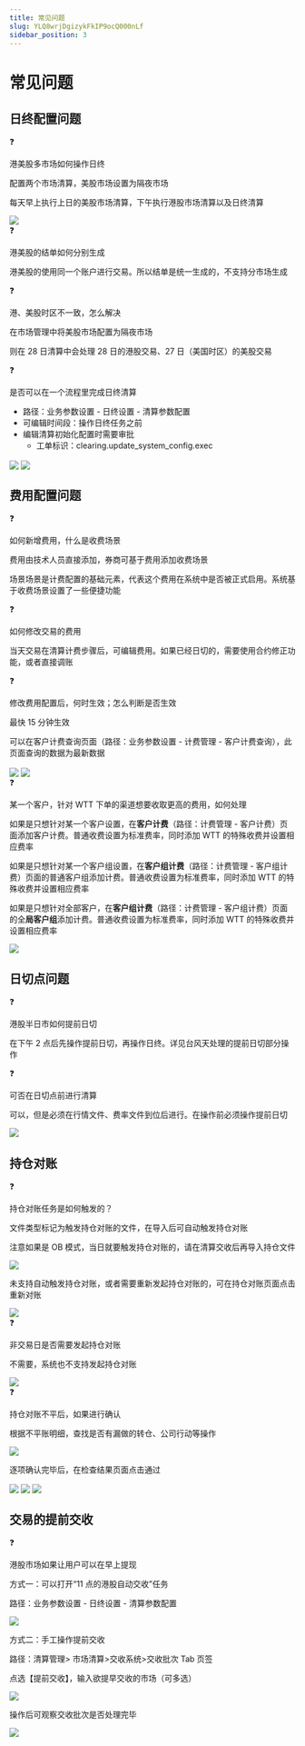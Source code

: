 ```yaml
---
title: 常见问题
slug: YLQ8wrjDgizykFkIP9ocQ000nLf
sidebar_position: 3
---
```



# 常见问题

## 日终配置问题

<div class="callout callout-bg-2 callout-border-2">
<div class='callout-emoji'>❓</div>
<p>港美股多市场如何操作日终</p>
</div>

配置两个市场清算，美股市场设置为隔夜市场

每天早上执行上日的美股市场清算，下午执行港股市场清算以及日终清算

<img src="/assets/CCuYbmmNpoKmLjxtInuciV7inYg.png" src-width="3574" src-height="1774" align="center"/>

<div class="callout callout-bg-2 callout-border-2">
<div class='callout-emoji'>❓</div>
<p>港美股的结单如何分别生成</p>
</div>

港美股的使用同一个账户进行交易。所以结单是统一生成的，不支持分市场生成

<div class="callout callout-bg-2 callout-border-2">
<div class='callout-emoji'>❓</div>
<p>港、美股时区不一致，怎么解决</p>
</div>

在市场管理中将美股市场配置为隔夜市场

则在 28 日清算中会处理 28 日的港股交易、27 日（美国时区）的美股交易

<div class="callout callout-bg-2 callout-border-2">
<div class='callout-emoji'>❓</div>
<p>是否可以在一个流程里完成日终清算</p>
</div>

- 路径：业务参数设置 - 日终设置 - 清算参数配置
- 可编辑时间段：操作日终任务之前
- 编辑清算初始化配置时需要审批
    - 工单标识：clearing.update_system_config.exec  

<img src="/assets/Me38b9ODroR1NIxw0n1casMinlV.png" src-width="3574" src-height="1774" align="center"/>

<img src="/assets/M4WcbtDdLoZFnUxtlLdcv2L5nsc.png" src-width="3574" src-height="1774" align="center"/>

## 费用配置问题

<div class="callout callout-bg-2 callout-border-2">
<div class='callout-emoji'>❓</div>
<p>如何新增费用，什么是收费场景</p>
</div>

费用由技术人员直接添加，券商可基于费用添加收费场景

场景场景是计费配置的基础元素，代表这个费用在系统中是否被正式启用。系统基于收费场景设置了一些便捷功能

<div class="callout callout-bg-2 callout-border-2">
<div class='callout-emoji'>❓</div>
<p>如何修改交易的费用</p>
</div>

当天交易在清算计费步骤后，可编辑费用。如果已经日切的，需要使用合约修正功能，或者直接调账

<div class="callout callout-bg-2 callout-border-2">
<div class='callout-emoji'>❓</div>
<p>修改费用配置后，何时生效；怎么判断是否生效</p>
</div>

最快 15 分钟生效

可以在客户计费查询页面（路径：业务参数设置 - 计费管理 - 客户计费查询），此页面查询的数据为最新数据

<img src="/assets/BMX0bOQ0fovYcpxJuZIcZMDfnWf.png" src-width="3578" src-height="1798" align="center"/>

<img src="/assets/RKcFbqlRVoKvxWxsNKqcndfan6d.png" src-width="3578" src-height="1798" align="center"/>

<div class="callout callout-bg-2 callout-border-2">
<div class='callout-emoji'>❓</div>
<p>某一个客户，针对 WTT 下单的渠道想要收取更高的费用，如何处理</p>
</div>

如果是只想针对某一个客户设置，在**客户计费**（路径：计费管理 - 客户计费）页面添加客户计费。普通收费设置为标准费率，同时添加 WTT 的特殊收费并设置相应费率

如果是只想针对某一个客户组设置，在**客户组计费**（路径：计费管理 - 客户组计费）页面的普通客户组添加计费。普通收费设置为标准费率，同时添加 WTT 的特殊收费并设置相应费率

如果是只想针对全部客户，在**客户组计费**（路径：计费管理 - 客户组计费）页面的全**局客户组**添加计费。普通收费设置为标准费率，同时添加 WTT 的特殊收费并设置相应费率

<img src="/assets/U8BNbbktGocitjxcKxHcEbVRnGV.png" src-width="3578" src-height="1798" align="center"/>

## 日切点问题

<div class="callout callout-bg-2 callout-border-2">
<div class='callout-emoji'>❓</div>
<p>港股半日市如何提前日切</p>
</div>

在下午 2 点后先操作提前日切，再操作日终。详见台风天处理的提前日切部分操作

<div class="callout callout-bg-2 callout-border-2">
<div class='callout-emoji'>❓</div>
<p>可否在日切点前进行清算</p>
</div>

可以，但是必须在行情文件、费率文件到位后进行。在操作前必须操作提前日切

<img src="/assets/W6bxbB4cLofNx4xg9sec8tyrn4b.png" src-width="3578" src-height="1798" align="center"/>

## 持仓对账

<div class="callout callout-bg-2 callout-border-2">
<div class='callout-emoji'>❓</div>
<p>持仓对账任务是如何触发的？</p>
</div>

文件类型标记为触发持仓对账的文件，在导入后可自动触发持仓对账

注意如果是 OB 模式，当日就要触发持仓对账的，请在清算交收后再导入持仓文件

<img src="/assets/Y5fSblZ1yoJWKQx1LTgcdWiun6d.png" src-width="3572" src-height="1662" align="center"/>

未支持自动触发持仓对账，或者需要重新发起持仓对账的，可在持仓对账页面点击重新对账

<img src="/assets/PxNVbljWwoa5CIxevcLcxRUmnnc.png" src-width="3572" src-height="1662" align="center"/>

<div class="callout callout-bg-2 callout-border-2">
<div class='callout-emoji'>❓</div>
<p>非交易日是否需要发起持仓对账</p>
</div>

不需要，系统也不支持发起持仓对账

<img src="/assets/Z89sb2kk0o0SpIxN38NcnEeNnXf.png" src-width="3572" src-height="1662" align="center"/>

<div class="callout callout-bg-2 callout-border-2">
<div class='callout-emoji'>❓</div>
<p>持仓对账不平后，如果进行确认</p>
</div>

根据不平账明细，查找是否有漏做的转仓、公司行动等操作

<img src="/assets/MGCFbS81Qo8jVMxwT0scnmR2nGf.png" src-width="3572" src-height="1662" align="center"/>

逐项确认完毕后，在检查结果页面点击通过

<img src="/assets/BomSbi9Ico3y5uxXrSsc8vPJnye.png" src-width="3572" src-height="1662" align="center"/>

<img src="/assets/LjYYbzjHUoZpmvxZ7KUceRBGnxd.png" src-width="3572" src-height="1662" align="center"/>

<img src="/assets/MRmab9eGIoBJMcxGrobcbHtAnVc.png" src-width="3572" src-height="1662" align="center"/>

## 交易的提前交收

<div class="callout callout-bg-2 callout-border-2">
<div class='callout-emoji'>❓</div>
<p>港股市场如果让用户可以在早上提现</p>
</div>

方式一：可以打开“11 点的港股自动交收”任务

路径：业务参数设置 - 日终设置 - 清算参数配置

<img src="/assets/FgPqbAWVloir6ixmv41cpyxxnhD.png" src-width="3574" src-height="1774" align="center"/>

方式二：手工操作提前交收

路径：清算管理&gt; 市场清算&gt;交收系统&gt;交收批次 Tab 页签

点选【提前交收】，输入欲提早交收的市场（可多选）

<img src="/assets/KOQzbEUYGo2XqyxS1exccTpHnnd.png" src-width="3364" src-height="1450" align="center"/>

操作后可观察交收批次是否处理完毕

<img src="/assets/TNFubCMOyofC61xiJgQcFDcdnAc.png" src-width="2516" src-height="740" align="center"/>

